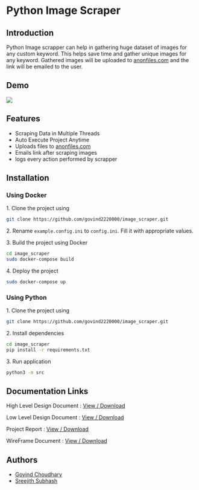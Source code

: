 # Python Image Scraper

## Introduction

Python Image scrapper can help in gathering huge dataset of images for any custom keyword. This helps save time and gather unique images for any keyword. Gathered images will be uploaded to [anonfiles.com](https://anonfiles.com) and the link will be emailed to the user.

## Demo
![](static/images/demo.gif)

## Features

- Scraping Data in Multiple Threads 
- Auto Execute Project Anytime
- Uploads files to [anonfiles.com](https://anonfiles.com)
- Emails link after scraping images
- logs every action performed by scrapper

## Installation

### Using Docker
1\.  Clone the project using 
```sh
git clone https://github.com/govind2220000/image_scraper.git
``` 
2\.  Rename `example.config.ini` to `config.ini`. Fill it with appropriate values.

3\.  Build the project using Docker
```sh  
cd image_scraper
sudo docker-compose build
```   
4\.  Deploy the project
```sh 
sudo docker-compose up
```


### Using Python
1\. Clone the project using 
```sh
git clone https://github.com/govind2220000/image_scraper.git
```
2\. Install dependencies
```sh
cd image_scraper
pip install -r requirements.txt
```
3\. Run application
```sh
python3 -m src
```    
    

## Documentation Links
High Level Design Document : [View / Download](https://drive.google.com/file/d/1xWUd1qql4b25_gpqhOVHEoX8_NvHJaic/view?usp=sharing)

Low Level Design Document  : [View / Download](https://drive.google.com/file/d/1BO-RErAp7n9-cYCCm36wpSba0sOug4pd/view?usp=sharing)

Project Report             : [View / Download](https://drive.google.com/file/d/1YDMSYhX_ldxOHqkgJtY31nyVLZivBVWL/view?usp=sharing)

WireFrame Document         : [View / Download](https://drive.google.com/file/d/1IIiREJi5Jaa4wPbiQ2gAZkvDBF1q5PQ2/view)


## Authors
- [Govind Choudhary](https://github.com/govind2220000)
- [Sreejith Subhash](https://github.com/sjith7)
